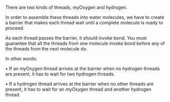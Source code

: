 There are two kinds of threads, myOxygen and hydrogen. 

In order to assemble these threads into water molecules, we have to create a barrier that makes each thread wait until a complete molecule is ready to proceed. 


As each thread passes the barrier, it should invoke bond. You must guarantee that all the threads from one molecule invoke bond before any of the threads from the next molecule do. 

In other words:

• If an myOxygen thread arrives at the barrier when no hydrogen threads are present, it has to wait for two hydrogen threads.

• If a hydrogen thread arrives at the barrier when no other threads are present, it has to wait for an myOxygen thread and another hydrogen thread.